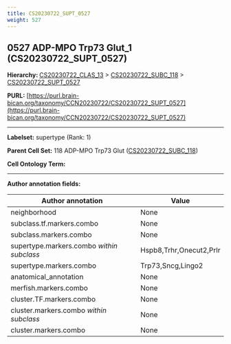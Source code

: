 ```yaml
---
title: CS20230722_SUPT_0527
weight: 527
---
```

## 0527 ADP-MPO Trp73 Glut_1 (CS20230722_SUPT_0527)
<b>Hierarchy: </b>
[CS20230722_CLAS_13](../CS20230722_CLAS_13) >
[CS20230722_SUBC_118](../CS20230722_SUBC_118) >
[CS20230722_SUPT_0527](../CS20230722_SUPT_0527)

**PURL:** [https://purl.brain-bican.org/taxonomy/CCN20230722/CS20230722_SUPT_0527](https://purl.brain-bican.org/taxonomy/CCN20230722/CS20230722_SUPT_0527)

---


**Labelset:** supertype (Rank: 1)

**Parent Cell Set:** 118 ADP-MPO Trp73 Glut ([CS20230722_SUBC_118](../CS20230722_SUBC_118))



**Cell Ontology Term:** 

[MARKER GENES.]: #


---

[TRANSFERRED ANNOTATIONS.]: #


[AUTHOR ANNOTATION FIELDS.]: #


**Author annotation fields:**

| Author annotation | Value |
|-------------------|-------|
|neighborhood|None|
|subclass.tf.markers.combo|None|
|subclass.markers.combo|None|
|supertype.markers.combo _within subclass_|Hspb8,Trhr,Onecut2,Prlr|
|supertype.markers.combo|Trp73,Sncg,Lingo2|
|anatomical_annotation|None|
|merfish.markers.combo|None|
|cluster.TF.markers.combo|None|
|cluster.markers.combo _within subclass_|None|
|cluster.markers.combo|None|

